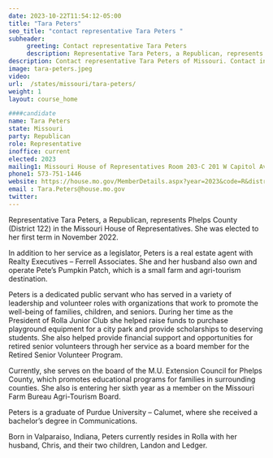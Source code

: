 ```yaml
---
date: 2023-10-22T11:54:12-05:00
title: "Tara Peters"
seo_title: "contact representative Tara Peters "
subheader:
     greeting: Contact representative Tara Peters
     description: Representative Tara Peters, a Republican, represents Phelps County (District 122) in the Missouri House of Representatives. She was elected to her first term in November 2022.
description: Contact representative Tara Peters of Missouri. Contact information for Tara Peters includes email address, phone number, and mailing address.
image: tara-peters.jpeg
video:
url:  /states/missouri/tara-peters/
weight: 1
layout: course_home

####candidate
name: Tara Peters
state: Missouri
party: Republican
role: Representative
inoffice: current
elected: 2023
mailing1: Missouri House of Representatives Room 203-C 201 W Capitol Ave Jefferson City, MO 65101
phone1: 573-751-1446
website: https://house.mo.gov/MemberDetails.aspx?year=2023&code=R&district=122/
email : Tara.Peters@house.mo.gov
twitter:
---
```


Representative Tara Peters, a Republican, represents Phelps County (District 122) in the Missouri House of Representatives. She was elected to her first term in November 2022.

In addition to her service as a legislator, Peters is a real estate agent with Realty Executives – Ferrell Associates. She and her husband also own and operate Pete’s Pumpkin Patch, which is a small farm and agri-tourism destination.

Peters is a dedicated public servant who has served in a variety of leadership and volunteer roles with organizations that work to promote the well-being of families, children, and seniors. During her time as the President of Rolla Junior Club she helped raise funds to purchase playground equipment for a city park and provide scholarships to deserving students. She also helped provide financial support and opportunities for retired senior volunteers through her service as a board member for the Retired Senior Volunteer Program.

Currently, she serves on the board of the M.U. Extension Council for Phelps County, which promotes educational programs for families in surrounding counties. She also is entering her sixth year as a member on the Missouri Farm Bureau Agri-Tourism Board.

Peters is a graduate of Purdue University – Calumet, where she received a bachelor’s degree in Communications.

Born in Valparaiso, Indiana, Peters currently resides in Rolla with her husband, Chris, and their two children, Landon and Ledger.
